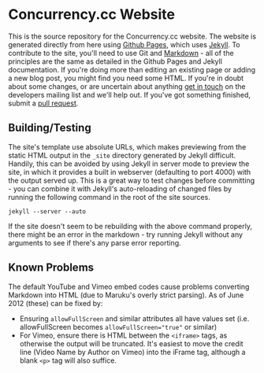 # Concurrency.cc Website

This is the source repository for the Concurrency.cc website.
The website is generated directly from here using [Github Pages][ghp], which uses [Jekyll][jekyll].
To contribute to the site, you'll need to use Git and [Markdown][markdown] - all of the principles are the same as detailed in the Github Pages and Jekyll documentation.
If you're doing more than editing an existing page or adding a new blog post, you might find you need some HTML.
If you're in doubt about some changes, or are uncertain about anything [get in touch][devlist] on the developers mailing list and we'll help out.
If you've got something finished, submit a [pull request][ghpullreq].

[ghp]: http://pages.github.com/
[jekyll]: https://github.com/mojombo/jekyll
[devlist]: http://concurrency.cc/docs/mailinglists.html
[markdown]: http://daringfireball.net/projects/markdown/
[ghpullreq]: https://help.github.com/articles/using-pull-requests

## Building/Testing

The site's template use absolute URLs, which makes previewing from the static HTML output in the `_site` directory generated by Jekyll difficult.
Handily, this can be avoided by using Jekyll in server mode to preview the site, in which it provides a built in webserver (defaulting to port 4000) with the output served up.
This is a great way to test changes before committing - you can combine it with Jekyll's auto-reloading of changed files by running the following command in the root of the site sources.

	jekyll --server --auto

If the site doesn't seem to be rebuilding with the above command properly, there might be an error in the markdown - try running Jekyll without any arguments to see if there's any parse error reporting.

## Known Problems

The default YouTube and Vimeo embed codes cause problems converting Markdown into HTML (due to Maruku's overly strict parsing). As of June 2012 (these) can be fixed by:

* Ensuring `allowFullScreen` and similar attributes all have values set (i.e. allowFullScreen becomes `allowFullScreen="true"` or similar)
* For Vimeo, ensure there is HTML between the `<iframe>` tags, as otherwise the output will be truncated. It's easiest to move the credit line (Video Name by Author on Vimeo) into the iFrame tag, although a blank `<p>` tag will also suffice.